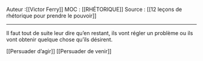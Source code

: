 Auteur :[[Victor Ferry]]
MOC : [[RHÉTORIQUE]]
Source : [[12 leçons de rhétorique pour prendre le pouvoir]]
***

Il faut tout de suite leur dire qu’en restant, ils vont régler un problème ou ils vont obtenir quelque chose qu’ils désirent.

[[Persuader d’agir]] [[Persuader de venir]] 